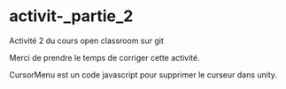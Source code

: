 # activit-_partie_2
Activité 2 du cours open classroom sur git

Merci de prendre le temps de corriger cette activité.

CursorMenu est un code javascript pour supprimer le curseur dans unity.
